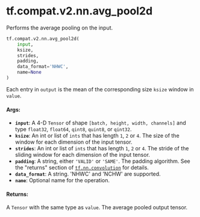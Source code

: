 <div itemscope itemtype="http://developers.google.com/ReferenceObject">
<meta itemprop="name" content="tf.compat.v2.nn.avg_pool2d" />
<meta itemprop="path" content="Stable" />
</div>

# tf.compat.v2.nn.avg_pool2d

Performs the average pooling on the input.

``` python
tf.compat.v2.nn.avg_pool2d(
    input,
    ksize,
    strides,
    padding,
    data_format='NHWC',
    name=None
)
```

<!-- Placeholder for "Used in" -->

Each entry in `output` is the mean of the corresponding size `ksize`
window in `value`.

#### Args:


* <b>`input`</b>: A 4-D `Tensor` of shape `[batch, height, width, channels]` and type
  `float32`, `float64`, `qint8`, `quint8`, or `qint32`.
* <b>`ksize`</b>: An int or list of `ints` that has length `1`, `2` or `4`. The size of
  the window for each dimension of the input tensor.
* <b>`strides`</b>: An int or list of `ints` that has length `1`, `2` or `4`. The
  stride of the sliding window for each dimension of the input tensor.
* <b>`padding`</b>: A string, either `'VALID'` or `'SAME'`. The padding algorithm.
  See the "returns" section of <a href="../../../../tf/nn/convolution.md"><code>tf.nn.convolution</code></a> for details.
* <b>`data_format`</b>: A string. 'NHWC' and 'NCHW' are supported.
* <b>`name`</b>: Optional name for the operation.


#### Returns:

A `Tensor` with the same type as `value`.  The average pooled output tensor.
